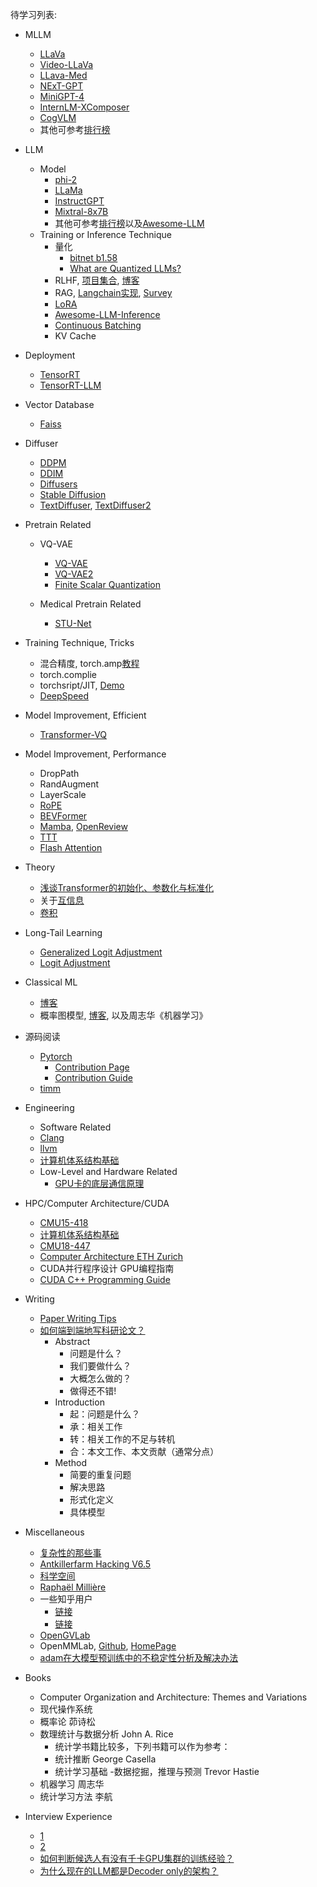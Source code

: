 待学习列表:
- MLLM
    - [LLaVa](https://github.com/haotian-liu/LLaVA)
    - [Video-LLaVa](https://github.com/PKU-YuanGroup/Video-LLaVA)
    - [LLava-Med](https://github.com/microsoft/LLaVA-Med)
    - [NExT-GPT](https://github.com/NExT-GPT/NExT-GPT)
    - [MiniGPT-4](https://github.com/Vision-CAIR/MiniGPT-4)
    - [InternLM-XComposer](https://github.com/InternLM/InternLM-XComposer)
    - [CogVLM](https://arxiv.org/abs/2311.03079)
    - 其他可参考[排行榜](https://huggingface.co/spaces/AILab-CVC/SEED-Bench_Leaderboard)

- LLM
    - Model
        - [phi-2](https://huggingface.co/microsoft/phi-2)
        - [LLaMa](https://github.com/facebookresearch/llama)
        - [InstructGPT](https://arxiv.org/pdf/2203.02155.pdf)
        - [Mixtral-8x7B](https://huggingface.co/mistralai/Mixtral-8x7B-Instruct-v0.1)
        - 其他可参考[排行榜](https://huggingface.co/spaces/HuggingFaceH4/open_llm_leaderboard)以及[Awesome-LLM](https://github.com/Hannibal046/Awesome-LLM)
    - Training or Inference Technique
        - 量化
            - [bitnet b1.58](https://arxiv.org/abs/2402.17764)
            - [What are Quantized LLMs?](https://www.tensorops.ai/post/what-are-quantized-llms)
        - RLHF, [项目集合](https://github.com/opendilab/awesome-RLHF), [博客](https://huggingface.co/blog/zh/rlhf)
        - RAG, [Langchain实现](https://python.langchain.com/docs/use_cases/question_answering/), [Survey](https://arxiv.org/abs/2312.10997)
        - [LoRA](https://arxiv.org/abs/2106.09685)
        - [Awesome-LLM-Inference](https://github.com/DefTruth/Awesome-LLM-Inference)
        - [Continuous Batching](https://zhuanlan.zhihu.com/p/676109470)
        - KV Cache

- Deployment
    - [TensorRT](https://github.com/NVIDIA/TensorRT)
    - [TensorRT-LLM](https://github.com/NVIDIA/TensorRT-LLM)

- Vector Database
    - [Faiss](https://github.com/facebookresearch/faiss)

- Diffuser
    - [DDPM](https://arxiv.org/abs/2006.11239)
    - [DDIM](https://arxiv.org/abs/2010.02502)
    - [Diffusers](https://github.com/huggingface/diffusers)
    - [Stable Diffusion](https://github.com/Stability-AI/stablediffusion)
    - [TextDiffuser](https://arxiv.org/abs/2305.10855), [TextDiffuser2](https://arxiv.org/abs/2311.16465)

- Pretrain Related
    - VQ-VAE
        - [VQ-VAE](https://arxiv.org/pdf/1711.00937.pdf)
        - [VQ-VAE2](https://arxiv.org/pdf/1906.00446.pdf)
        - [Finite Scalar Quantization](https://arxiv.org/abs/2309.15505)

    - Medical Pretrain Related
        - [STU-Net](https://github.com/uni-medical/STU-Net)

- Training Technique, Tricks
    - 混合精度, torch.amp[教程](https://pytorch.org/docs/stable/notes/amp_examples.html)
    - torch.complie
    - torchsript/JIT, [Demo](https://github.com/louis-she/torchscript-demos)
    - [DeepSpeed](https://github.com/microsoft/DeepSpeed)

- Model Improvement, Efficient
    - [Transformer-VQ](https://spaces.ac.cn/archives/9844)

- Model Improvement, Performance
    - DropPath
    - RandAugment
    - LayerScale
    - [RoPE](https://www.zhihu.com/tardis/zm/art/647109286?source_id=1003)
    - [BEVFormer](https://arxiv.org/abs/2203.17270)
    - [Mamba](https://arxiv.org/abs/2312.00752), [OpenReview](https://openreview.net/forum?id=AL1fq05o7H)
    - [TTT](https://arxiv.org/pdf/2407.04620)
    - [Flash Attention](https://arxiv.org/abs/2205.14135)

- Theory
    - [浅谈Transformer的初始化、参数化与标准化](https://spaces.ac.cn/archives/8620)
    - 关于[互信息](https://zh.wikipedia.org/wiki/%E4%BA%92%E4%BF%A1%E6%81%AF)
    - [卷积](https://zh.wikipedia.org/wiki/%E5%8D%B7%E7%A7%AF)

- Long-Tail Learning
    - [Generalized Logit Adjustment](https://zhuanlan.zhihu.com/p/548735583)
    - [Logit Adjustment](https://arxiv.org/pdf/2007.07314.pdf)

- Classical ML
    - [博客](https://www.zhihu.com/people/xu-tao-83-44-34/posts)
    - 概率图模型, [博客](https://longaspire.github.io/blog/%E6%A6%82%E7%8E%87%E5%9B%BE%E6%A8%A1%E5%9E%8B%E6%80%BB%E8%A7%88/), 以及周志华《机器学习》

- 源码阅读
    - [Pytorch](https://github.com/pytorch/pytorch?tab=readme-ov-file)
        - [Contribution Page](https://github.com/pytorch/pytorch/blob/main/CONTRIBUTING.md)
        - [Contribution Guide](https://github.com/pytorch/pytorch/wiki/The-Ultimate-Guide-to-PyTorch-Contributions)
    - [timm](https://github.com/huggingface/pytorch-image-models)

- Engineering
    - Software Related
    - [Clang](https://clang.llvm.org/docs/UsersManual.html)
    - [llvm](https://llvm.org/docs/)
    - [计算机体系结构基础](https://foxsen.github.io/archbase/)
    - Low-Level and Hardware Related
        - [GPU卡的底层通信原理](https://www.jianshu.com/p/e40059d5c832)

- HPC/Computer Architecture/CUDA
    - [CMU15-418](https://www.bilibili.com/video/BV1qT411g7n9/?spm_id_from=333.337.search-card.all.click&vd_source=48595d95206943f17002312e5fdd961f)
    - [计算机体系结构基础](https://foxsen.github.io/archbase/index.html)
    - [CMU18-447](https://www.bilibili.com/video/BV1PT4y1M7gM/?spm_id_from=333.999.0.0&vd_source=48595d95206943f17002312e5fdd961f)
    - [Computer Architecture ETH Zurich](https://www.bilibili.com/video/BV1Vf4y1i7YG/?spm_id_from=333.999.0.0&vd_source=48595d95206943f17002312e5fdd961f)
    - CUDA并行程序设计 GPU编程指南
    - [CUDA C++ Programming Guide](https://docs.nvidia.com/cuda/cuda-c-programming-guide/index.html)

- Writing
    - [Paper Writing Tips](https://github.com/MLNLP-World/Paper-Writing-Tips)
    - [如何端到端地写科研论文？](http://www.cips-cl.org/static/CCL2018/downloads/stuPPT/qiuxp.pdf)
        - Abstract
            - 问题是什么？
            - 我们要做什么？
            - 大概怎么做的？
            - 做得还不错!
        - Introduction
            - 起：问题是什么？
            - 承：相关工作
            - 转：相关工作的不足与转机
            - 合：本文工作、本文贡献（通常分点）
        - Method
            - 简要的重复问题
            - 解决思路
            - 形式化定义
            - 具体模型

- Miscellaneous
    - [复杂性的那些事](https://www.zhihu.com/column/c_1389404662173315072)
    - [Antkillerfarm Hacking V6.5](https://antkillerfarm.github.io/)
    - [科学空间](https://spaces.ac.cn/)
    - [Raphaël Millière](https://raphaelmilliere.com/)
    - 一些知乎用户
        - [链接](https://www.zhihu.com/people/xia-jing-jing-57/)
        - [链接](https://www.zhihu.com/people/liu-dong-13)
    - [OpenGVLab](https://github.com/OpenGVLab)
    - OpenMMLab, [Github](https://github.com/open-mmlab), [HomePage](https://openmmlab.com/)
    - [adam在大模型预训练中的不稳定性分析及解决办法](https://zhuanlan.zhihu.com/p/675421518)
- Books
    - Computer Organization and Architecture: Themes and Variations
    - 现代操作系统
    - 概率论 茆诗松
    - 数理统计与数据分析 John A. Rice
        - 统计学书籍比较多，下列书籍可以作为参考：
        - 统计推断 George Casella
        - 统计学习基础 -数据挖掘，推理与预测 Trevor Hastie
    - 机器学习 周志华
    - 统计学习方法 李航

- Interview Experience
    - [1](https://www.zhihu.com/question/426238388/answer/2937544836)
    - [2](https://zhuanlan.zhihu.com/p/690474151)
    - [如何判断候选人有没有千卡GPU集群的训练经验？](https://www.zhihu.com/question/650979052)
    - [为什么现在的LLM都是Decoder only的架构？](https://www.zhihu.com/question/588325646)